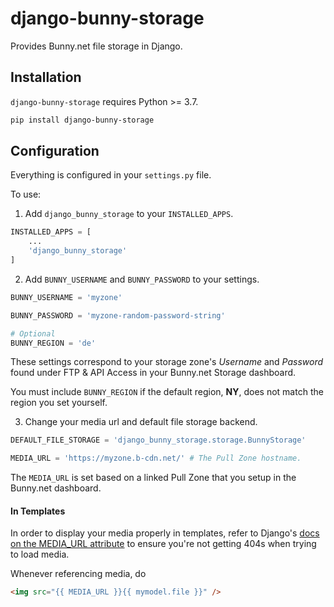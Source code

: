 # django-bunny-storage

Provides Bunny.net file storage in Django.

## Installation

`django-bunny-storage` requires Python >= 3.7.

```bash
pip install django-bunny-storage
```

## Configuration

Everything is configured in your `settings.py` file.

To use:

1. Add `django_bunny_storage` to your `INSTALLED_APPS`.

```python
INSTALLED_APPS = [
    ...
    'django_bunny_storage'
]
```

2. Add `BUNNY_USERNAME` and `BUNNY_PASSWORD` to your settings.

```python
BUNNY_USERNAME = 'myzone'

BUNNY_PASSWORD = 'myzone-random-password-string'

# Optional
BUNNY_REGION = 'de'
```

These settings correspond to your storage zone's *Username* and *Password* found under FTP & API Access in your Bunny.net Storage dashboard.

You must include `BUNNY_REGION` if the default region, **NY**, does not match the region you set yourself. 

3. Change your media url and default file storage backend.

```python
DEFAULT_FILE_STORAGE = 'django_bunny_storage.storage.BunnyStorage'

MEDIA_URL = 'https://myzone.b-cdn.net/' # The Pull Zone hostname.
```

The `MEDIA_URL` is set based on a linked Pull Zone that you setup in the Bunny.net dashboard.

#### In Templates

In order to display your media properly in templates, refer to Django's [docs on the MEDIA_URL attribute](https://docs.djangoproject.com/en/dev/ref/settings/#std:setting-MEDIA_URL) to ensure you're not getting 404s when trying to load media.

Whenever referencing media, do

```html
<img src="{{ MEDIA_URL }}{{ mymodel.file }}" />
```
